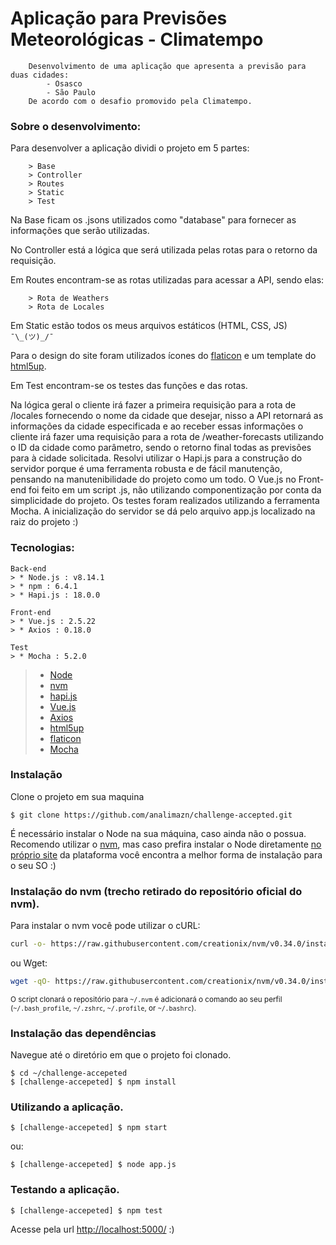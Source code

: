 # Aplicação para Previsões Meteorológicas - Climatempo 
```
    Desenvolvimento de uma aplicação que apresenta a previsão para duas cidades:
    	- Osasco
    	- São Paulo
    De acordo com o desafio promovido pela Climatempo.
```
### Sobre o desenvolvimento:
Para desenvolver a aplicação dividi o projeto em 5 partes:
```
	> Base
	> Controller
	> Routes
	> Static
	> Test
```
Na Base ficam os .jsons utilizados como "database" para fornecer as informações que serão utilizadas.

No Controller está a lógica que será utilizada pelas rotas para o retorno da requisição.

Em Routes encontram-se as rotas utilizadas para acessar a API, sendo elas:
```
	> Rota de Weathers
	> Rota de Locales
```
Em Static estão todos os meus arquivos estáticos (HTML, CSS, JS)  `¯\_(ツ)_/¯`

Para o design do site foram utilizados ícones do [flaticon](https://www.flaticon.com/home) e um template do [html5up](https://html5up.net/).

Em Test encontram-se os testes das funções e das rotas.

Na lógica geral o cliente irá fazer a primeira requisição para a rota de /locales fornecendo o nome da cidade que desejar, nisso a API retornará as informações da cidade especificada e ao receber essas informações o cliente irá fazer uma requisição para a rota de /weather-forecasts utilizando o ID da cidade como parâmetro, sendo o retorno final todas as previsões para à cidade solicitada.
Resolvi utilizar o Hapi.js para a construção do servidor porque é uma ferramenta robusta e de fácil manutenção, pensando na manutenibilidade do projeto como um todo.
O Vue.js no Front-end foi feito em um script .js, não utilizando componentização por conta da simplicidade do projeto.
Os testes foram realizados utilizando a ferramenta Mocha.
A inicialização do servidor se dá pelo arquivo app.js localizado na raiz do projeto :)


### Tecnologias:
	Back-end
	> * Node.js : v8.14.1
	> * npm : 6.4.1
	> * Hapi.js : 18.0.0
	
	Front-end
	> * Vue.js : 2.5.22
	> * Axios : 0.18.0
	
	Test
	> * Mocha : 5.2.0

> * [Node](https://nodejs.org/en/)
> * [nvm](https://github.com/creationix/nvm)
> * [hapi.js](https://hapijs.com/)
> * [Vue.js](https://vuejs.org/)
> * [Axios](https://github.com/axios/axios)
> * [html5up](https://html5up.net/)
> * [flaticon](https://www.flaticon.com/home)
> * [Mocha](https://mochajs.org/)


### Instalação

Clone o projeto em sua maquina

    $ git clone https://github.com/analimazn/challenge-accepted.git

 É necessário instalar o Node na sua máquina, caso ainda não o possua. Recomendo utilizar o [nvm](https://github.com/creationix/nvm), mas caso prefira instalar o Node diretamente [no próprio site](https://nodejs.org/en/)  da plataforma você encontra a melhor forma de instalação para o seu SO :)

### Instalação do nvm (trecho retirado do repositório oficial do nvm).

Para instalar o nvm você pode utilizar o cURL:

```sh
curl -o- https://raw.githubusercontent.com/creationix/nvm/v0.34.0/install.sh | bash
```

ou Wget:

```sh
wget -qO- https://raw.githubusercontent.com/creationix/nvm/v0.34.0/install.sh | bash
```

<sub>O script clonará o repositório para `~/.nvm` é adicionará o comando ao seu perfil (`~/.bash_profile`, `~/.zshrc`, `~/.profile`, or `~/.bashrc`).</sub>

### Instalação das dependências
Navegue até o diretório em que o projeto foi clonado.

    $ cd ~/challenge-accepeted
    $ [challenge-accepeted] $ npm install

### Utilizando a aplicação.
    $ [challenge-accepeted] $ npm start

ou:

    $ [challenge-accepeted] $ node app.js

### Testando a aplicação.
    $ [challenge-accepeted] $ npm test

Acesse pela url [http://localhost:5000/](http://localhost:5000/) :)
